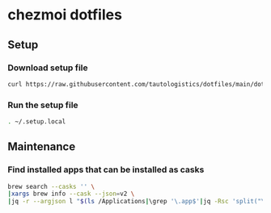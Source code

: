 # chezmoi dotfiles

## Setup

### Download setup file

```bash
curl https://raw.githubusercontent.com/tautologistics/dotfiles/main/dot_setup.local > ~/.setup.local
```

### Run the setup file

```bash
. ~/.setup.local
```

## Maintenance

### Find installed apps that can be installed as casks

```bash
brew search --casks '' \
|xargs brew info --cask --json=v2 \
|jq -r --argjson l "$(ls /Applications|\grep '\.app$'|jq -Rsc 'split("\n")[:-1]|map({(.):1})|add')" '.[]|.[]|(.artifacts|map(.[]?|select(type=="string")|select(in($l)))|first) as $a|select($a)|"\(.token): \($a)"'
```
